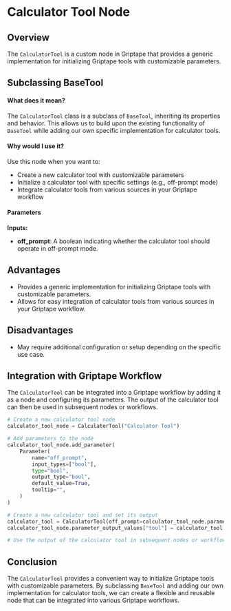 # Calculator Tool Node

## Overview

The `CalculatorTool` is a custom node in Griptape that provides a generic implementation for initializing Griptape tools with customizable parameters.

## Subclassing BaseTool

#### What does it mean?

The `CalculatorTool` class is a subclass of `BaseTool`, inheriting its properties and behavior. This allows us to build upon the existing functionality of `BaseTool` while adding our own specific implementation for calculator tools.

#### Why would I use it?

Use this node when you want to:

- Create a new calculator tool with customizable parameters
- Initialize a calculator tool with specific settings (e.g., off-prompt mode)
- Integrate calculator tools from various sources in your Griptape workflow


#### Parameters

**Inputs:**

- **off_prompt**: A boolean indicating whether the calculator tool should operate in off-prompt mode.


## Advantages

- Provides a generic implementation for initializing Griptape tools with customizable parameters.
- Allows for easy integration of calculator tools from various sources in your Griptape workflow.

## Disadvantages

- May require additional configuration or setup depending on the specific use case.

## Integration with Griptape Workflow

The `CalculatorTool` can be integrated into a Griptape workflow by adding it as a node and configuring its parameters. The output of the calculator tool can then be used in subsequent nodes or workflows.

```python
# Create a new calculator tool node
calculator_tool_node = CalculatorTool("Calculator Tool")

# Add parameters to the node
calculator_tool_node.add_parameter(
    Parameter(
        name="off_prompt",
        input_types=["bool"],
        type="bool",
        output_type="bool",
        default_value=True,
        tooltip="",
    )
)

# Create a new calculator tool and set its output
calculator_tool = CalculatorTool(off_prompt=calculator_tool_node.parameter_values["off_prompt"])
calculator_tool_node.parameter_output_values["tool"] = calculator_tool

# Use the output of the calculator tool in subsequent nodes or workflows
```

## Conclusion

The `CalculatorTool` provides a convenient way to initialize Griptape tools with customizable parameters. By subclassing `BaseTool` and adding our own implementation for calculator tools, we can create a flexible and reusable node that can be integrated into various Griptape workflows.
